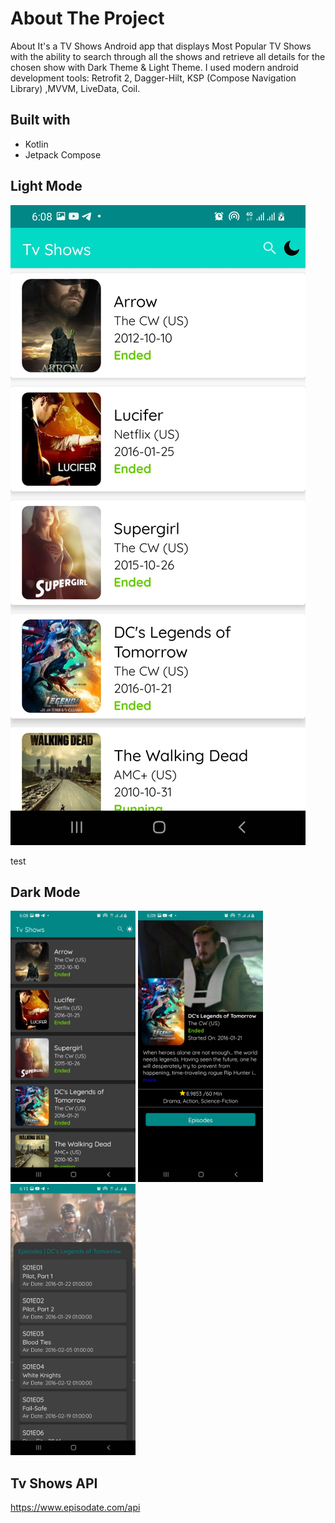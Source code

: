 # About The Project

About
It's a TV Shows Android app that displays Most Popular TV Shows 
with the ability to search through all the shows 
and retrieve all details for the chosen show with Dark Theme & Light Theme.
I used modern android development tools: 
Retrofit 2, Dagger-Hilt, KSP (Compose Navigation Library) ,MVVM, LiveData, Coil. 

## Built with
* Kotlin
* Jetpack Compose

## Light Mode 

![list](https://github.com/sedramerkhan/Tv-Shows/blob/master/LightListScreen.png?row=true)

test

[comment]: <> (<p float="left">)

[comment]: <> (<img src="https://github.com/sedramerkhan/Tv-Shows/blob/master/imagesforreadme/LightListScreen.jpg" width="200" height="600"/>)

[comment]: <> (<img src="https://github.com/sedramerkhan/Tv-Shows/blob/master/imagesforreadme/LightDetailsScreen.jpg" width="200" height="600"/>)

[comment]: <> (<img src="https://github.com/sedramerkhan/Tv-Shows/blob/master/imagesforreadme/LightEpisodesDrawer.jpg" width="200" height="600"/>)

[comment]: <> (</p>)

## Dark Mode
<p float="left">
<img src="https://github.com/sedramerkhan/Tv-Shows/blob/master/imagesforreadme/DarkListScreen.jpg" width="200" />

<img src="https://github.com/sedramerkhan/Tv-Shows/blob/master/imagesforreadme/DarkDetailsScreen.jpg" width="200" />

<img src="https://github.com/sedramerkhan/Tv-Shows/blob/master/imagesforreadme/DarkEpisodesDrawer.jpg" width="200" />

</p>

## Tv Shows API
https://www.episodate.com/api